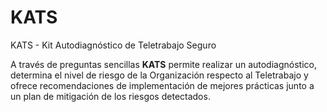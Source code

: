 # KATS
KATS - Kit Autodiagnóstico de Teletrabajo Seguro

A través de preguntas sencillas **KATS** permite realizar un autodiagnóstico, determina el nivel de riesgo de la Organización respecto al Teletrabajo y ofrece recomendaciones de implementación de mejores prácticas junto a un plan de mitigación de los riesgos detectados.

